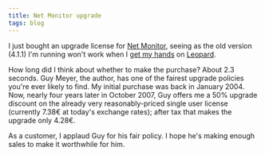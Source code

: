 ```yaml
---
title: Net Monitor upgrade
tags: blog
---
```


I just bought an upgrade license for [Net Monitor](http://homepage.mac.com/rominar/net.html), seeing as the old version (4.1.1) I'm running won't work when I [get my hands](http://wincent.com/a/about/wincent/weblog/archives/2007/10/on_the_internal.php) on [Leopard](http://wincent.com/wiki/Leopard).

How long did I think about whether to make the purchase? About 2.3 seconds. Guy Meyer, the author, has one of the fairest upgrade policies you're ever likely to find. My initial purchase was back in January 2004. Now, nearly four years later in October 2007, Guy offers me a 50% upgrade discount on the already very reasonably-priced single user license (currently 7.38€ at today's exchange rates); after tax that makes the upgrade only 4.28€.

As a customer, I applaud Guy for his fair policy. I hope he's making enough sales to make it worthwhile for him.
